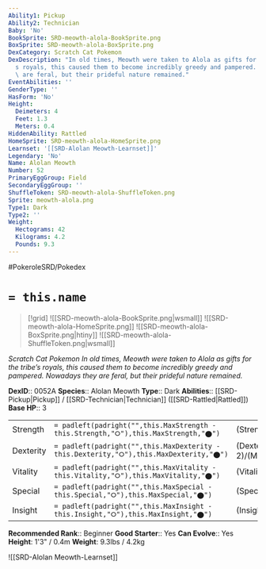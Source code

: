 ```yaml
---
Ability1: Pickup
Ability2: Technician
Baby: 'No'
BookSprite: SRD-meowth-alola-BookSprite.png
BoxSprite: SRD-meowth-alola-BoxSprite.png
DexCategory: Scratch Cat Pokemon
DexDescription: "In old times, Meowth were taken to Alola as gifts for the tribe\u2019\
  s royals, this caused them to become incredibly greedy and pampered. Nowadays they\
  \ are feral, but their prideful nature remained."
EventAbilities: ''
GenderType: ''
HasForm: 'No'
Height:
  Deimeters: 4
  Feet: 1.3
  Meters: 0.4
HiddenAbility: Rattled
HomeSprite: SRD-meowth-alola-HomeSprite.png
Learnset: '[[SRD-Alolan Meowth-Learnset]]'
Legendary: 'No'
Name: Alolan Meowth
Number: 52
PrimaryEggGroup: Field
SecondaryEggGroup: ''
ShuffleToken: SRD-meowth-alola-ShuffleToken.png
Sprite: meowth-alola.png
Type1: Dark
Type2: ''
Weight:
  Hectograms: 42
  Kilograms: 4.2
  Pounds: 9.3
---
```


#PokeroleSRD/Pokedex

# `= this.name`

> [!grid]
> ![[SRD-meowth-alola-BookSprite.png|wsmall]]
> ![[SRD-meowth-alola-HomeSprite.png]]
> ![[SRD-meowth-alola-BoxSprite.png|htiny]]
> ![[SRD-meowth-alola-ShuffleToken.png|wsmall]]


*Scratch Cat Pokemon*
*In old times, Meowth were taken to Alola as gifts for the tribe’s royals, this caused them to become incredibly greedy and pampered. Nowadays they are feral, but their prideful nature remained.*

**DexID**:: 0052A
**Species**:: Alolan Meowth
**Type**:: Dark
**Abilities**:: [[SRD-Pickup|Pickup]] / [[SRD-Technician|Technician]] ([[SRD-Rattled|Rattled]])
**Base HP**:: 3

|           |                                                                                        |                                          |
| --------- | -------------------------------------------------------------------------------------- | ---------------------------------------- |
| Strength  | `= padleft(padright("",this.MaxStrength - this.Strength,"⭘"),this.MaxStrength,"⬤")`    | (Strength::1)/(MaxStrength::3)   |
| Dexterity | `= padleft(padright("",this.MaxDexterity - this.Dexterity,"⭘"),this.MaxDexterity,"⬤")` | (Dexterity:: 2)/(MaxDexterity::5) |
| Vitality  | `= padleft(padright("",this.MaxVitality - this.Vitality,"⭘"),this.MaxVitality,"⬤")`    | (Vitality::1)/(MaxVitality::3)   |
| Special   | `= padleft(padright("",this.MaxSpecial - this.Special,"⭘"),this.MaxSpecial,"⬤")`       | (Special::2)/(MaxSpecial::4)     |
| Insight   | `= padleft(padright("",this.MaxInsight - this.Insight,"⭘"),this.MaxInsight,"⬤")`       | (Insight::1)/(MaxInsight::3)     |


**Recommended Rank**:: Beginner
**Good Starter**:: Yes
**Can Evolve**:: Yes
**Height**: 1'3" / 0.4m
**Weight**: 9.3lbs / 4.2kg

![[SRD-Alolan Meowth-Learnset]]